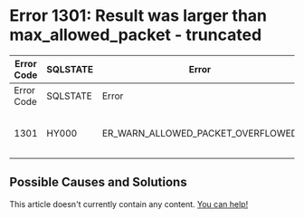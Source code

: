 
# Error 1301: Result was larger than max_allowed_packet - truncated


| Error Code | SQLSTATE | Error | Description |
| --- | --- | --- | --- |
| Error Code | SQLSTATE | Error | Description |
| 1301 | HY000 | ER_WARN_ALLOWED_PACKET_OVERFLOWED | Result of %s() was larger than max_allowed_packet (%ld) - truncated |




## Possible Causes and Solutions


This article doesn't currently contain any content. [You can help!](/en/writing-and-editing-knowledge-base-articles/)

